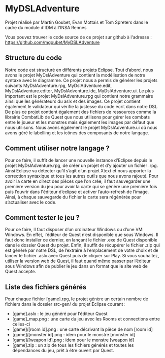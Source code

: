 # MyDSLAdventure
Projet réalisé par Martin Goubet, Evan Mottais et Tom Spreters dans le cadre du module d'IDM à l'INSA Rennes

Vous pouvez trouver le code source de ce projet sur github à l'adresse :  https://github.com/mgoubet/MyDSLAdventure

Structure du code
-----------------

Notre code est structuré en différents projets Eclipse.
Tout d’abord, nous avons le projet MyDslAdventure qui contient la modélisation de notre syntaxe avec le diagramme. Ce projet nous a permis de générer les projets suivants MyDslAdventure.rpg, MyDslAdventure.edit, MyDslAdventure.editor, MyDslAdventure.ide, MyDslAdventure.ui.
Le plus important est le projet MyDslAdventure.rpg qui contient notre grammaire ainsi que les générateurs du aslx et des images. Ce projet contient également le validateur qui vérifie la justesse du code écrit dans notre DSL. De plus ce projet contient également des fichiers de ressources comme la librairie CombatLib de Quest que nous utilisons pour gérer les combats entre le joueur et les monstres mais également les images par défaut que nous utilisons.
Nous avons également le projet MyDslAdventure.ui où nous avons géré le labelling et les icônes des composants de notre langage.

Comment utiliser notre langage ?
--------------------------------

Pour ce faire, il suffit de lancer une nouvelle instance d’Eclipse depuis le projet MyDslAdventure.rpg, de créer un projet et d’y ajouter un fichier .rpg. Ainsi Eclipse va détecter qu’il s’agit d’un projet Xtext et nous apporter la correction syntaxique et tous les autres outils que nous avons rajouté. 
Pour avoir la carte en direct des pièces que l’on crée, il faut sauvegarder une première version du jeu pour avoir la carte qui se génère une première fois puis l’ouvrir dans l'éditeur d’eclipse et activer l’auto-refresh de l’image. Ainsi, à chaque sauvegarde du fichier la carte sera régénérée pour s’actualiser avec le code.

Comment tester le jeu ?
-----------------------

Pour ce faire, Il faut disposer d’un ordinateur Windows ou d’une VM Windows. En effet, l'éditeur de Quest n’est disponible que sous Windows. Il faut donc installer ce dernier, en lançant le fichier .exe de Quest disponible dans le dossier Quest du projet. Enfin, il suffit de récupérer le fichier .zip qui est généré par notre DSL, de l’extraire à l’emplacement de votre choix et de lancer le fichier .aslx avec Quest puis de cliquer sur Play.
 Si vous souhaitez, utiliser la version web de Quest, il faut quand même passer par l’éditeur sous Windows afin de publier le jeu dans un format que le site web de Quest accepte.

Liste des fichiers générés
--------------------------

Pour chaque fichier [game].rpg, le projet génère un certain nombre de fichiers dans le dossier src-gen/ du projet Eclipse courant :
* [game].aslx  :  le jeu généré pour l’éditeur Quest
* [game]_map.png : une carte du jeu avec les Rooms et connections entre celles-ci
* [game]/[room id].png : une carte décrivant la pièce de nom [room id]
* [game]/[monster id].png : idem pour le monstre [monster id]
* [game]/[weapon id].png : idem pour le monstre [weapon id]
* [game].zip : un zip de tous les fichiers générés et toutes les dépendances du jeu, prêt à être ouvert par Quest.

